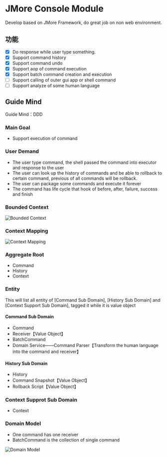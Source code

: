 # JMore Console Module

Develop based on JMore Framework, do great job on non web environment.

## 功能

- [x] Do response while user type something.
- [x] Support command history
- [x] Support command undo
- [x] Support aop of command execution
- [x] Support batch command creation and execution
- [ ] Support calling of outer gui app or shell command
- [ ] Support analyze of some human language

## Guide Mind

Guide Mind：DDD

### Main Goal

* Support execution of command

### User Demand

* The user type command, the shell passed the command into executor and response to the user
* The user can look up the history of commands and be able to rollback to certain command, previous of all commands will be rollback.
* The user can package some commands and execute it forever
* The command has life cycle that hook of before, after, failure, success and finish

### Bounded Context

![Bounded Context](https://static.xuqiang.me/public/images/%E6%88%98%E7%95%A5%E8%AE%BE%E8%AE%A1%E2%80%94%E2%80%94%E9%99%90%E7%95%8C%E4%B8%8A%E4%B8%8B%E6%96%87-1.png)

### Context Mapping

![Context Mapping](https://static.xuqiang.me/public/images/%E6%88%98%E7%95%A5%E8%AE%BE%E8%AE%A1%E2%80%94%E2%80%94%E4%B8%8A%E4%B8%8B%E6%96%87%E6%98%A0%E5%B0%84%E5%9B%BE-1.png)

### Aggregate Root

* Command
* History
* Context

### Entity

This will list all entity of [Command Sub Domain], [History Sub Domain] and [Context Support Sub Domain], tagged it while it is value object

#### Command Sub Domain

* Command
* Receiver【Value Object】
* BatchCommand
* Domain Service——Command Parser【Transform the human language into the command and receiver】

#### History Sub Domain

* History
* Command Snapshot【Value Object】
* Rollback Script【Value Object】

### Context Supprot Sub Domain

* Context

### Domain Model

* One command has one receiver
* BatchCommand is the collection of single command

![Domain Model](https://static.xuqiang.me/public/images/Shell%E6%8E%A7%E5%88%B6%E5%8F%B0DDD%E8%AE%BE%E8%AE%A1-2.png)

